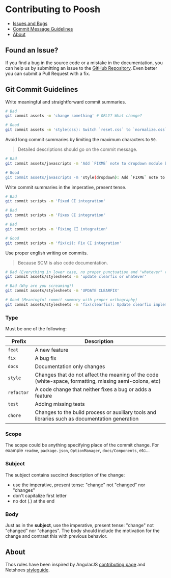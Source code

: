 # Contributing to Poosh

 - [Issues and Bugs](#issue)
 - [Commit Message Guidelines](#commit)
 - [About](#about)

## <a name="issue"></a> Found an Issue?
If you find a bug in the source code or a mistake in the documentation, you can help us by
submitting an issue to the [GitHub Repository](https://github.com/yvele/poosh). Even better you can submit a Pull Request with a fix.

## <a name="commit"></a> Git Commit Guidelines

Write meaningful and straightforward commit summaries.

```sh
# Bad
git commit assets -m 'change something' # ORLY? What change?

# Good
git commit assets -m 'style(css): Switch `reset.css` to `normalize.css`'
```

Avoid long commit summaries by limiting the maximum characters to `50`.

> Detailed descriptions should go on the commit message.

```sh
# Bad
git commit assets/javascripts -m 'Add `FIXME` note to dropdown module because it wasn't working on IE8'

# Good
git commit assets/javascripts -m 'style(dropdown): Add `FIXME` note to dropdown module'
```

Write commit summaries in the imperative, present tense.

```sh
# Bad
git commit scripts -m 'Fixed CI integration'

# Bad
git commit scripts -m 'Fixes CI integration'

# Bad
git commit scripts -m 'Fixing CI integration'

# Good
git commit scripts -m 'fix(ci): Fix CI integration'
```

Use proper english writing on commits.

> Because SCM is also code documentation.

```sh
# Bad (Everything in lower case, no proper punctuation and "whatever" really?)
git commit assets/stylesheets -m 'update clearfix or whatever'

# Bad (Why are you screaming?)
git commit assets/stylesheets -m 'UPDATE CLEARFIX'

# Good (Meaningful commit summary with proper orthography)
git commit assets/stylesheets -m 'fix(clearfix): Update clearfix implementation to use a more modern approach'
```

### Type

Must be one of the following:

| Prefix | Description |
|---|---|
| `feat` | A new feature |
| `fix` | A bug fix |
| `docs` | Documentation only changes |
| `style` | Changes that do not affect the meaning of the code (white-space, formatting, missing semi-colons, etc) |
| `refactor ` | A code change that neither fixes a bug or adds a feature |
| `test` | Adding missing tests |
| `chore` | Changes to the build process or auxiliary tools and libraries such as documentation generation |

### Scope
The scope could be anything specifying place of the commit change. For example `readme`,
`package.json`, `OptionManager`, `docs/Components`, etc...

### Subject
The subject contains succinct description of the change:

* use the imperative, present tense: "change" not "changed" nor "changes"
* don't capitalize first letter
* no dot (.) at the end

### Body
Just as in the **subject**, use the imperative, present tense: "change" not "changed" nor "changes".
The body should include the motivation for the change and contrast this with previous behavior.

## <a name="about"></a>About

Thos rules have been inspired by AngularJS [contributing page](https://github.com/angular/angular.js/blob/master/CONTRIBUTING.md) and Netshoes [styleguide](https://github.com/netshoes/styleguide).
